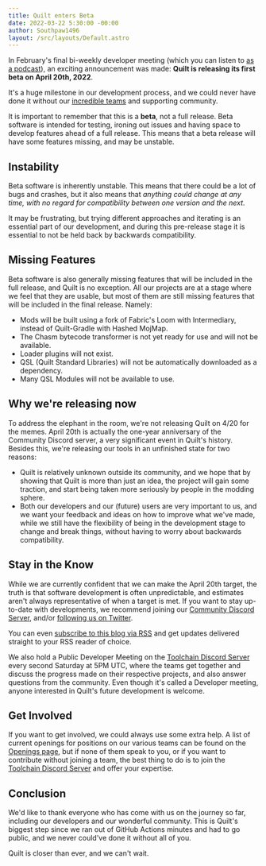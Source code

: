 ```yaml
---
title: Quilt enters Beta
date: 2022-03-22 5:30:00 -00:00
author: Southpaw1496
layout: /src/layouts/Default.astro
---
```

In February's final bi-weekly developer meeting (which you can listen to [as a podcast](https://anchor.fm/quiltmc-dev-meetings)), an exciting announcement was made: **Quilt is releasing its first beta on April 20th, 2022**.

<!-- MORE -->

It's a huge milestone in our development process, and we could never have done it without our [incredible teams](https://quiltmc.org/about/teams/) and supporting community.

It is important to remember that this is a **beta**, not a full release. Beta software is intended for testing, ironing out issues and having space to develop features ahead of a full release. This means that a beta release will have some features missing, and may be unstable.

## Instability


Beta software is inherently unstable. This means that there could be a lot of bugs and crashes, but it also means that *anything could change at any time, with no regard for compatibility between one version and the next.*

It may be frustrating, but trying different approaches and iterating is an essential part of our development, and during this pre-release stage it is essential to not be held back by backwards compatibility.

## Missing Features

Beta software is also generally missing features that will be included in the full release, and Quilt is no exception. All our projects are at a stage where we feel that they are usable, but most of them are still missing features that will be included in the final release. Namely:
- Mods will be built using a fork of Fabric's Loom with Intermediary, instead of Quilt-Gradle with Hashed MojMap.
- The Chasm bytecode transformer is not yet ready for use and will not be available.
- Loader plugins will not exist.
- QSL (Quilt Standard Libraries) will not be automatically downloaded as a dependency.
- Many QSL Modules will not be available to use.

## Why we're releasing now

To address the elephant in the room, we're not releasing Quilt on 4/20 for the memes. April 20th is actually the one-year anniversary of the Community Discord server, a very significant event in Quilt's history. Besides this, we're releasing our tools in an unfinished state for two reasons: 
- Quilt is relatively unknown outside its community, and we hope that by showing that Quilt is more than just an idea, the project will gain some traction, and start being taken more seriously by people in the modding sphere.
- Both our developers and our (future) users are very important to us, and we want your feedback and ideas on how to improve what we've made, while we still have the flexibility of being in the development stage to change and break things, without having to worry about backwards compatibility.

## Stay in the Know

While we are currently confident that we can make the April 20th target, the truth is that software development is often unpredictable, and estimates aren't always representative of when a target is met. If you want to stay up-to-date with developments, we recommend joining our [Community Discord Server](https://discord.quiltmc.org), and/or [following us on Twitter](https://twitter.com/Quilt_MC).

You can even [subscribe to this blog via RSS](https://quiltmc.org/feed.xml) and get updates delivered straight to your RSS reader of choice.

We also hold a Public Developer Meeting on the [Toolchain Discord Server](https://discord.quiltmc.org/toolchain) every second Saturday at 5PM UTC, where the teams get together and discuss the progress made on their respective projects, and also answer questions from the community. Even though it's called a Developer meeting, anyone interested in Quilt's future development is welcome.

## Get Involved

If you want to get involved, we could always use some extra help. A list of current openings for positions on our various teams can be found on the [Openings page]("https://quiltmc.org/openings/"), but if none of them speak to you, or if you want to contribute without joining a team, the best thing to do is to join the [Toolchain Discord Server](https://discord.quiltmc.org/toolchain) and offer your expertise.



## Conclusion
We'd like to thank everyone who has come with us on the journey so far, including our developers and our wonderful community. This is Quilt's biggest step since we ran out of GitHub Actions minutes and had to go public, and we never could've done it without all of you. 

Quilt is closer than ever, and we can't wait.